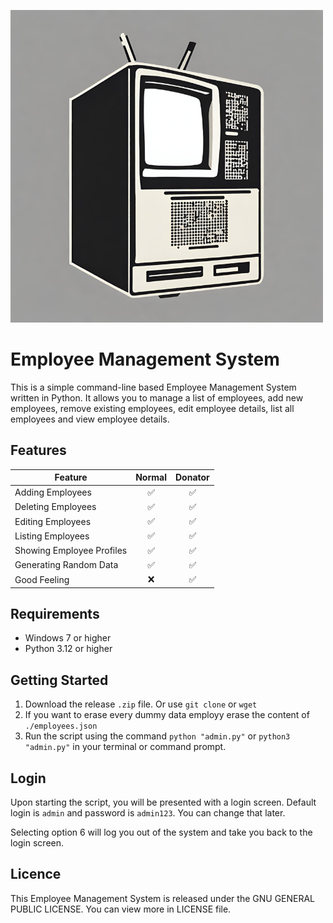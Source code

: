 ![Employee Management System Logo](./assets/logo.png)

# Employee Management System

This is a simple command-line based Employee Management System written in Python. It allows you to manage a list of employees, add new employees, remove existing employees, edit employee details, list all employees and view employee details.

## Features
| Feature                   | Normal   | Donator   |
| --------------------------| :------: | :-------: |
| Adding Employees          | ✅       |✅        | 
| Deleting Employees        | ✅       |✅        | 
| Editing Employees         | ✅       |✅        | 
| Listing Employees         | ✅       |✅        | 
| Showing Employee Profiles | ✅       |✅        | 
| Generating Random Data    | ✅       |✅        | 
| Good Feeling              | ❌       |✅        | 

## Requirements

- Windows 7 or higher
- Python 3.12 or higher

## Getting Started

1. Download the release `.zip` file. Or use `git clone` or `wget`
2. If you want to erase every dummy data employy erase the content of `./employees.json`
3. Run the script using the command `python "admin.py"` or `python3 "admin.py"` in your terminal or command prompt.

## Login

Upon starting the script, you will be presented with a login screen. Default login is `admin` and password is `admin123`. You can change that later.

Selecting option 6 will log you out of the system and take you back to the login screen.

## Licence

This Employee Management System is released under the GNU GENERAL PUBLIC LICENSE.
You can view more in LICENSE file.

